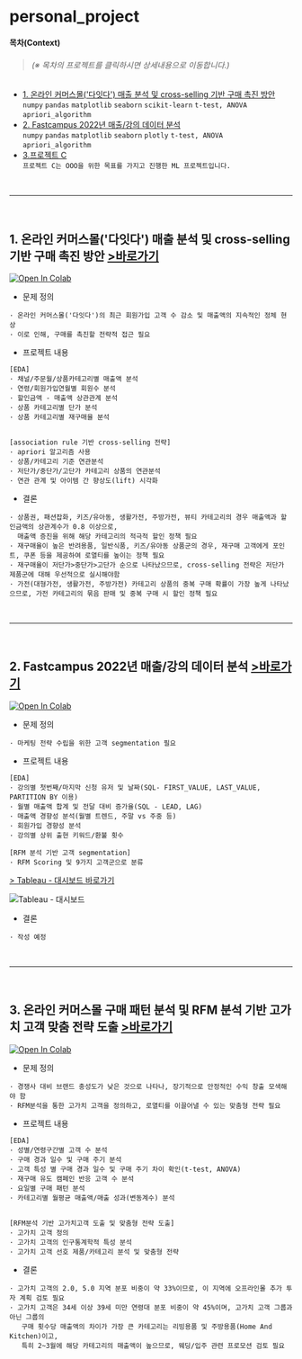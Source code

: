 # personal_project

**목차(Context)**
> <h6>(※ 목차의 프로젝트를 클릭하시면 상세내용으로 이동합니다.)</h6>

* [1. 온라인 커머스몰('다잇다') 매출 분석 및 cross-selling 기반 구매 촉진 방안](#1-온라인-커머스몰-다잇다-매출-분석-및-cross-selling-기반-구매-촉진-방안)
```numpy``` ```pandas```  ```matplotlib```   ```seaborn```   ```scikit-learn```  ```t-test, ANOVA```  ```apriori_algorithm```
* [2. Fastcampus 2022년 매출/강의 데이터 분석](#2-fastcampus-2022년-매출강의-데이터-분석)  
```numpy``` ```pandas```  ```matplotlib```   ```seaborn```   ```plotly```  ```t-test, ANOVA```  ```apriori_algorithm```
* [3.프로젝트 C](#3-프로젝트-c)  
```프로젝트 C는 OOO을 위한 목표를 가지고 진행한 ML 프로젝트입니다.```


<br><hr><br>


## 1️. 온라인 커머스몰('다잇다') 매출 분석 및 cross-selling 기반 구매 촉진 방안 [>바로가기](https://github.com/eunyeongkimm/personal_project/blob/04675a34fe46e7e0ef2e3db8f47ba2f725fe1643/commerce/%EC%98%A8%EB%9D%BC%EC%9D%B8_%EC%BB%A4%EB%A8%B8%EC%8A%A4%EB%AA%B0(%EB%8B%A4%EC%9E%87%EB%8B%A4)%EC%9D%98_%EB%A7%A4%EC%B6%9C_%EB%B6%84%EC%84%9D_%EB%B0%8F_cross_selling%EC%9D%84_%ED%86%B5%ED%95%9C_%EA%B5%AC%EB%A7%A4_%EC%A6%9D%EB%8C%80_%EB%B0%A9%EC%95%88.ipynb)

[![Open In Colab](https://colab.research.google.com/assets/colab-badge.svg)](https://colab.research.google.com/github/eunyeongkimm/personal_project/blob/04675a34fe46e7e0ef2e3db8f47ba2f725fe1643/commerce/%EC%98%A8%EB%9D%BC%EC%9D%B8_%EC%BB%A4%EB%A8%B8%EC%8A%A4%EB%AA%B0(%EB%8B%A4%EC%9E%87%EB%8B%A4)%EC%9D%98_%EB%A7%A4%EC%B6%9C_%EB%B6%84%EC%84%9D_%EB%B0%8F_cross_selling%EC%9D%84_%ED%86%B5%ED%95%9C_%EA%B5%AC%EB%A7%A4_%EC%A6%9D%EB%8C%80_%EB%B0%A9%EC%95%88.ipynb)


* 문제 정의 
```
· 온라인 커머스몰('다잇다')의 최근 회원가입 고객 수 감소 및 매출액의 지속적인 정체 현상
· 이로 인해, 구매를 촉진할 전략적 접근 필요
```

* 프로젝트 내용
```
[EDA]
· 채널/주문월/상품카테고리별 매출액 분석
· 연령/회원가입연월별 회원수 분석
· 할인금액 - 매출액 상관관계 분석
· 상품 카테고리별 단가 분석
· 상품 카테고리별 재구매율 분석


[association rule 기반 cross-selling 전략]
· apriori 알고리즘 사용
· 상품/카테고리 기준 연관분석
· 저단가/중단가/고단가 카테고리 상품의 연관분석
· 연관 관계 및 아이템 간 향상도(lift) 시각화  
```


* 결론
```
· 상품권, 패션잡화, 키즈/유아동, 생활가전, 주방가전, 뷰티 카테고리의 경우 매출액과 할인금액의 상관계수가 0.8 이상으로,
  매출액 증진을 위해 해당 카테고리의 적극적 할인 정책 필요
· 재구매율이 높은 반려용품, 일반식품, 키즈/유아동 상품군의 경우, 재구매 고객에게 포인트, 쿠폰 등을 제공하여 로열티를 높이는 정책 필요
· 재구매율이 저단가>중단가>고단가 순으로 나타났으므로, cross-selling 전략은 저단가 제품군에 대해 우선적으로 실시해야함
· 가전(대형가전, 생활가전, 주방가전) 카테고리 상품의 중복 구매 확률이 가장 높게 나타났으므로, 가전 카테고리의 묶음 판매 및 중복 구매 시 할인 정책 필요
```
<br>
<hr><br>

## 2. Fastcampus 2022년 매출/강의 데이터 분석 [>바로가기](https://github.com/eunyeongkimm/personal_project/blob/6d0a2ff720ff2081faa6c4d6bef049ce98cf1076/commerce/Fastcampus_%EB%A7%A4%EC%B6%9C_%EB%B6%84%EC%84%9D_%EB%B0%8F_%EA%B3%A0%EA%B0%9D_%EC%84%B8%EA%B7%B8%EB%A8%BC%ED%8A%B8_%EB%8F%84%EC%B6%9C.ipynb)

[![Open In Colab](https://colab.research.google.com/assets/colab-badge.svg)](https://colab.research.google.com/github/eunyeongkimm/personal_project/blob/6d0a2ff720ff2081faa6c4d6bef049ce98cf1076/commerce/Fastcampus_%EB%A7%A4%EC%B6%9C_%EB%B6%84%EC%84%9D_%EB%B0%8F_%EA%B3%A0%EA%B0%9D_%EC%84%B8%EA%B7%B8%EB%A8%BC%ED%8A%B8_%EB%8F%84%EC%B6%9C.ipynb)


* 문제 정의 
```
· 마케팅 전략 수립을 위한 고객 segmentation 필요
```

* 프로젝트 내용
```
[EDA]
· 강의별 첫번째/마지막 신청 유저 및 날짜(SQL- FIRST_VALUE, LAST_VALUE, PARTITION BY 이용)
· 월별 매출액 합계 및 전달 대비 증가율(SQL - LEAD, LAG)
· 매출액 경향성 분석(월별 트렌드, 주말 vs 주중 등)
· 회원가입 경향성 분석
· 강의별 상위 출현 키워드/환불 횟수

[RFM 분석 기반 고객 segmentation]
· RFM Scoring 및 9가지 고객군으로 분류
```

[> Tableau - 대시보드 바로가기](https://public.tableau.com/app/profile/eunyeong.kim/viz/fastcampuscustomersegmentation-rfm/1)

![Tableau - 대시보드](https://github.com/eunyeongkimm/personal_project/assets/101814174/d280972c-11cd-4ab4-9a89-1ada6d66dfbe)


* 결론
```
· 작성 예정
```
<br>
<hr><br>


## 3. 온라인 커머스몰 구매 패턴 분석 및 RFM 분석 기반 고가치 고객 맞춤 전략 도출 [>바로가기](https://github.com/eunyeongkimm/personal_project/blob/441f0721c40672537e07c9a1ab86f1c0a875dfed/commerce/%EC%98%A8%EB%9D%BC%EC%9D%B8_%EC%BB%A4%EB%A8%B8%EC%8A%A4%EB%AA%B0_%EA%B5%AC%EB%A7%A4_%ED%8C%A8%ED%84%B4_%EB%B6%84%EC%84%9D_%EB%B0%8F_RFM_%EB%B6%84%EC%84%9D_%EA%B8%B0%EB%B0%98_%EA%B3%A0%EA%B0%80%EC%B9%98%EA%B3%A0%EA%B0%9D_%EB%8F%84%EC%B6%9C.ipynb)

[![Open In Colab](https://colab.research.google.com/assets/colab-badge.svg)](https://colab.research.google.com/github/eunyeongkimm/personal_project/blob/441f0721c40672537e07c9a1ab86f1c0a875dfed/commerce/%EC%98%A8%EB%9D%BC%EC%9D%B8_%EC%BB%A4%EB%A8%B8%EC%8A%A4%EB%AA%B0_%EA%B5%AC%EB%A7%A4_%ED%8C%A8%ED%84%B4_%EB%B6%84%EC%84%9D_%EB%B0%8F_RFM_%EB%B6%84%EC%84%9D_%EA%B8%B0%EB%B0%98_%EA%B3%A0%EA%B0%80%EC%B9%98%EA%B3%A0%EA%B0%9D_%EB%8F%84%EC%B6%9C.ipynb)

* 문제 정의 
```
· 경쟁사 대비 브랜드 충성도가 낮은 것으로 나타나, 장기적으로 안정적인 수익 창출 모색해야 함
· RFM분석을 통한 고가치 고객을 정의하고, 로열티를 이끌어낼 수 있는 맞춤형 전략 필요
```

* 프로젝트 내용
```
[EDA]
· 성별/연령구간별 고객 수 분석
· 구매 경과 일수 및 구매 주기 분석
· 고객 특성 별 구매 경과 일수 및 구매 주기 차이 확인(t-test, ANOVA)
· 재구매 유도 캠페인 반응 고객 수 분석
· 요일별 구매 패턴 분석
· 카테고리별 월평균 매출액/매출 성과(변동계수) 분석


[RFM분석 기반 고가치고객 도출 및 맞춤형 전략 도출]
· 고가치 고객 정의
· 고가치 고객의 인구통계학적 특성 분석
· 고가치 고객 선호 제품/카테고리 분석 및 맞춤형 전략
```


* 결론
```
· 고가치 고객의 2.0, 5.0 지역 분포 비중이 약 33%이므로, 이 지역에 오프라인몰 추가 투자 계획 검토 필요
· 고가치 고객은 34세 이상 39세 미만 연령대 분포 비중이 약 45%이며, 고가치 고객 그룹과 아닌 그룹의
   구매 횟수당 매출액의 차이가 가장 큰 카테고리는 리빙용품 및 주방용품(Home And Kitchen)이고,
   특히 2~3월에 해당 카테고리의 매출액이 높으므로, 웨딩/입주 관련 프로모션 검토 필요
```


<br><br><br>


